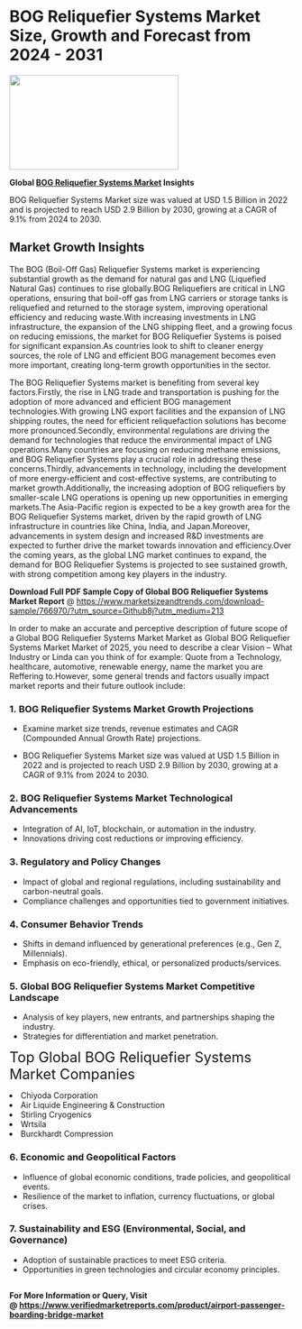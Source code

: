 <H1>BOG Reliquefier Systems Market Size, Growth and Forecast from 2024 - 2031</H1><img class="aligncenter size-medium wp-image-584254" src="https://thirdeyenews.in/wp-content/uploads/2024/09/Global-Market-Research-300x168.jpeg" alt="" width="300" height="168" /><p><strong>Global&nbsp;<a href="https://www.marketsizeandtrends.com/download-sample/766970/?utm_source=Github8j?utm_medium=213">BOG Reliquefier Systems Market</a> Insights</strong></p><p>BOG Reliquefier Systems Market size was valued at USD 1.5 Billion in 2022 and is projected to reach USD 2.9 Billion by 2030, growing at a CAGR of 9.1% from 2024 to 2030.</p><p><h2>Market Growth Insights</h2> <p>The BOG (Boil-Off Gas) Reliquefier Systems market is experiencing substantial growth as the demand for natural gas and LNG (Liquefied Natural Gas) continues to rise globally.BOG Reliquefiers are critical in LNG operations, ensuring that boil-off gas from LNG carriers or storage tanks is reliquefied and returned to the storage system, improving operational efficiency and reducing waste.With increasing investments in LNG infrastructure, the expansion of the LNG shipping fleet, and a growing focus on reducing emissions, the market for BOG Reliquefier Systems is poised for significant expansion.As countries look to shift to cleaner energy sources, the role of LNG and efficient BOG management becomes even more important, creating long-term growth opportunities in the sector.</p> <p>The BOG Reliquefier Systems market is benefiting from several key factors.Firstly, the rise in LNG trade and transportation is pushing for the adoption of more advanced and efficient BOG management technologies.With growing LNG export facilities and the expansion of LNG shipping routes, the need for efficient reliquefaction solutions has become more pronounced.Secondly, environmental regulations are driving the demand for technologies that reduce the environmental impact of LNG operations.Many countries are focusing on reducing methane emissions, and BOG Reliquefier Systems play a crucial role in addressing these concerns.Thirdly, advancements in technology, including the development of more energy-efficient and cost-effective systems, are contributing to market growth.Additionally, the increasing adoption of BOG reliquefiers by smaller-scale LNG operations is opening up new opportunities in emerging markets.The Asia-Pacific region is expected to be a key growth area for the BOG Reliquefier Systems market, driven by the rapid growth of LNG infrastructure in countries like China, India, and Japan.Moreover, advancements in system design and increased R&D investments are expected to further drive the market towards innovation and efficiency.Over the coming years, as the global LNG market continues to expand, the demand for BOG Reliquefier Systems is projected to see sustained growth, with strong competition among key players in the industry.</p><p><span class=""><strong>Download Full PDF Sample Copy of Global BOG Reliquefier Systems Market Report</strong> @ <a href="https://www.marketsizeandtrends.com/download-sample/766970/?utm_source=Github8j?utm_medium=213" target="_blank">https://www.marketsizeandtrends.com/download-sample/766970/?utm_source=Github8j?utm_medium=213</a></span></p><p>In order to make an accurate and perceptive description of future scope of a Global&nbsp;BOG Reliquefier Systems Market Market as Global&nbsp;BOG Reliquefier Systems Market Market of 2025, you need to describe a clear Vision &ndash; What Industry or Linda can you think of for example: Quote from a Technology, healthcare, automotive, renewable energy, name the market you are Reffering to.However, some general trends and factors usually impact market reports and their future outlook include:</p><h3>1.&nbsp;<strong>BOG Reliquefier Systems Market Growth Projections</strong></h3><ul><li>Examine market size trends, revenue estimates and CAGR (Compounded Annual Growth Rate) projections.</li><li><p>BOG Reliquefier Systems Market size was valued at USD 1.5 Billion in 2022 and is projected to reach USD 2.9 Billion by 2030, growing at a CAGR of 9.1% from 2024 to 2030.</p></li></ul><h3>2.&nbsp;<strong>BOG Reliquefier Systems Market Technological Advancements</strong></h3><ul><li>Integration of AI, IoT, blockchain, or automation in the industry.</li><li>Innovations driving cost reductions or improving efficiency.</li></ul><h3>3.&nbsp;<strong>Regulatory and Policy Changes</strong></h3><ul><li>Impact of global and regional regulations, including sustainability and carbon-neutral goals.</li><li>Compliance challenges and opportunities tied to government initiatives.</li></ul><h3>4.&nbsp;<strong>Consumer Behavior Trends</strong></h3><ul><li>Shifts in demand influenced by generational preferences (e.g., Gen Z, Millennials).</li><li>Emphasis on eco-friendly, ethical, or personalized products/services.</li></ul><h3>5.&nbsp;<strong>Global BOG Reliquefier Systems Market Competitive Landscape</strong></h3><ul><li>Analysis of key players, new entrants, and partnerships shaping the industry.</li><li>Strategies for differentiation and market penetration.</li></ul><p data-pm-slice="1 1 []"><span style="color: inherit; font-family: inherit; font-size: 25px;">Top Global BOG Reliquefier Systems Market Companies</span></p><div class="" data-test-id=""><p><li>Chiyoda Corporation</li><li> Air Liquide Engineering & Construction</li><li> Stirling Cryogenics</li><li> Wrtsila</li><li> Burckhardt Compression</li></p></div><h3>6.&nbsp;<strong>Economic and Geopolitical Factors</strong></h3><ul><li>Influence of global economic conditions, trade policies, and geopolitical events.</li><li>Resilience of the market to inflation, currency fluctuations, or global crises.</li></ul><h3>7.&nbsp;<strong>Sustainability and ESG (Environmental, Social, and Governance)</strong></h3><ul><li>Adoption of sustainable practices to meet ESG criteria.</li><li>Opportunities in green technologies and circular economy principles.</li></ul><h2><strong style="font-size: 14px;">For More Information or Query, Visit @&nbsp;</strong><a style="background-color: #ffffff; font-size: 14px;" href="https://www.marketsizeandtrends.com/report/bog-reliquefier-systems-market/" target="_blank">https://www.verifiedmarketreports.com/product/airport-passenger-boarding-bridge-market</a></h2>